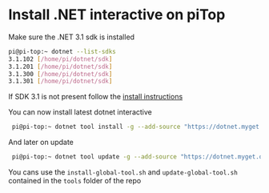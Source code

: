 # Install .NET interactive on piTop

Make sure the .NET 3.1 sdk is installed
```sh
pi@pi-top:~ dotnet --list-sdks
3.1.102 [/home/pi/dotnet/sdk]
3.1.201 [/home/pi/dotnet/sdk]
3.1.300 [/home/pi/dotnet/sdk]
3.1.301 [/home/pi/dotnet/sdk]
```

If SDK 3.1 is not present follow the [install instructions](./install-dotnet-sdk.md)


You can now install latest dotnet interactive
```sh
 pi@pi-top:~ dotnet tool install -g --add-source "https://dotnet.myget.org/F/dotnet-try/api/v3/index.json" Microsoft.dotnet-interactive
```

And later on update
```sh
 pi@pi-top:~ dotnet tool update -g --add-source "https://dotnet.myget.org/F/dotnet-try/api/v3/index.json" Microsoft.dotnet-interactive
```

You cans use the ```install-global-tool.sh``` and ```update-global-tool.sh``` contained in the ```tools``` folder of the repo